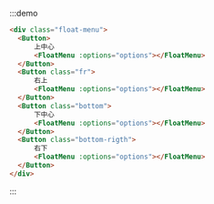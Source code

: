 :::demo
```html
<div class="float-menu">
  <Button>
      上中心
      <FloatMenu :options="options"></FloatMenu>
  </Button>
  <Button class="fr">
      右上
      <FloatMenu :options="options"></FloatMenu>
  </Button>
  <Button class="bottom">
      下中心
      <FloatMenu :options="options"></FloatMenu>
  </Button>
  <Button class="bottom-rigth">
      右下
      <FloatMenu :options="options"></FloatMenu>
  </Button>
</div>
```
:::

<script>
export default {
  data() {
    return {
      options: [
        {
          name: "数据同步",
          icon: "\ue600",
          action(options) {
            if (options.name === "数据同步a") {
              options.name = "数据同步b";
            } else {
              options.name = "数据同步a";
            }
          }
        },
        {
          name: "导入商品",
          icon: "\ue600",
          action() {}
        },
        {
          name: "网格视图",
          icon: "\ue600",
          action() {}
        },
        {
          name: "快速编辑",
          icon: "\ue600",
          action() {}
        }
      ]
    };
  }
};
</script>

<style lang="scss">
.float-menu {
  .bottom {
    position: absolute;
    bottom: 0;
    left: 0;
  }
  .bottom-rigth {
    position: absolute;
    bottom: 0;
    right: 0;
  }
}
</style>
   
